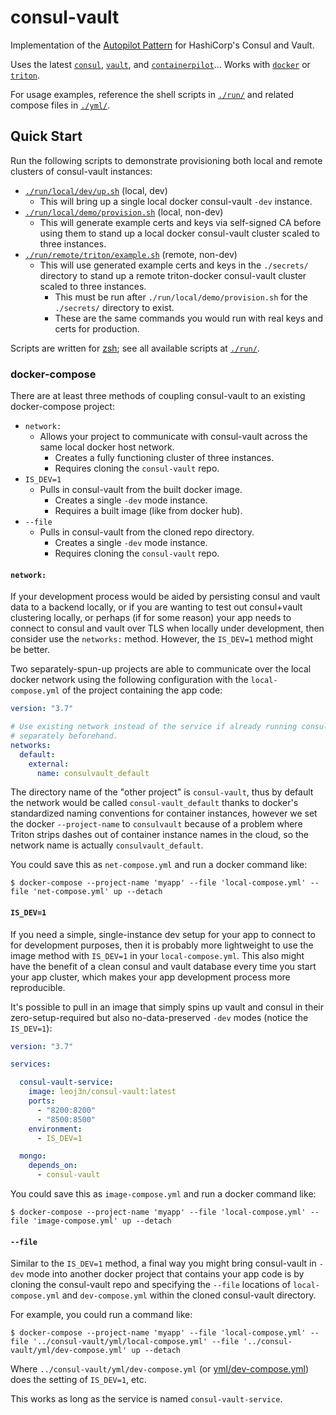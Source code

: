 # consul-vault

Implementation of the [Autopilot Pattern](http://autopilotpattern.io/) for HashiCorp's Consul and Vault.

 Uses the latest [`consul`](https://www.consul.io/), [`vault`](https://www.vaultproject.io/), and [`containerpilot`](https://www.joyent.com/containerpilot)... Works with [`docker`](https://hub.docker.com/editions/community/docker-ce-desktop-mac) or [`triton`](https://github.com/joyent/node-triton#installation).

For usage examples, reference the shell scripts in [`./run/`](./run) and related compose files in [`./yml/`](./yml).

## Quick Start

Run the following scripts to demonstrate provisioning both local and remote clusters of consul-vault instances:

- [`./run/local/dev/up.sh`](./run/local/dev/up.sh) (local, dev)
  - This will bring up a single local docker consul-vault `-dev` instance.
- [`./run/local/demo/provision.sh`](./run/local/demo/provision.sh) (local, non-dev)
  - This will generate example certs and keys via self-signed CA before using them to stand up a local docker consul-vault cluster scaled to three instances.
- [`./run/remote/triton/example.sh`](./run/remote/triton/example.sh) (remote, non-dev)
  - This will use generated example certs and keys in the `./secrets/` directory to stand up a remote triton-docker consul-vault cluster scaled to three instances.
    - This must be run after `./run/local/demo/provision.sh` for the `./secrets/` directory to exist.
    - These are the same commands you would run with real keys and certs for production.

Scripts are written for [zsh](http://zsh.org/); see all available scripts at [`./run/`](./run).

### docker-compose

There are at least three methods of coupling consul-vault to an existing docker-compose project:

- `network:`
  - Allows your project to communicate with consul-vault across the same local docker host network.
    - Creates a fully functioning cluster of three instances.
    - Requires cloning the `consul-vault` repo.
- `IS_DEV=1`
  - Pulls in consul-vault from the built docker image.
    - Creates a single `-dev` mode instance.
    - Requires a built image (like from docker hub).
- `--file`
  - Pulls in consul-vault from the cloned repo directory.
    - Creates a single `-dev` mode instance.
    - Requires cloning the `consul-vault` repo.

#### `network:`

If your development process would be aided by persisting consul and vault data to a backend locally, or if you are wanting to test out consul+vault clustering locally, or perhaps (if for some reason) your app needs to connect to consul and vault over TLS when locally under development, then consider use the `networks:` method. However, the `IS_DEV=1` method might be better.

Two separately-spun-up projects are able to communicate over the local docker network using the following configuration with the `local-compose.yml` of the project containing the app code:

```yml
version: "3.7"

# Use existing network instead of the service if already running consul-vault
# separately beforehand.
networks:
  default:
    external:
      name: consulvault_default
```

The directory name of the "other project" is `consul-vault`, thus by default the network would be called `consul-vault_default` thanks to docker's standardized naming conventions for container instances, however we set the docker `--project-name` to `consulvault` because of a problem where Triton strips dashes out of container instance names in the cloud, so the network name is actually `consulvault_default`.

You could save this as `net-compose.yml` and run a docker command like:

```console
$ docker-compose --project-name 'myapp' --file 'local-compose.yml' --file 'net-compose.yml' up --detach
```

#### `IS_DEV=1`

If you need a simple, single-instance dev setup for your app to connect to for development purposes, then it is probably more lightweight to use the image method with `IS_DEV=1` in your `local-compose.yml`. This also might have the benefit of a clean consul and vault database every time you start your app cluster, which makes your app development process more reproducible.

It's possible to pull in an image that simply spins up vault and consul in their zero-setup-required but also no-data-preserved `-dev` modes (notice the `IS_DEV=1`):

```yml
version: "3.7"

services:

  consul-vault-service:
    image: leoj3n/consul-vault:latest
    ports:
      - "8200:8200"
      - "8500:8500"
    environment:
      - IS_DEV=1

  mongo:
    depends_on:
      - consul-vault
```

You could save this as `image-compose.yml` and run a docker command like:

```console
$ docker-compose --project-name 'myapp' --file 'local-compose.yml' --file 'image-compose.yml' up --detach
```

#### `--file`

Similar to the `IS_DEV=1` method, a final way you might bring consul-vault in `-dev` mode into another docker project that contains your app code is by cloning the consul-vault repo and specifying the `--file` locations of `local-compose.yml` and `dev-compose.yml` within the cloned consul-vault directory.

For example, you could run a command like:

```console
$ docker-compose --project-name 'myapp' --file 'local-compose.yml' --file '../consul-vault/yml/local-compose.yml' --file '../consul-vault/yml/dev-compose.yml' up --detach
```

Where `../consul-vault/yml/dev-compose.yml` (or [yml/dev-compose.yml](yml/dev-compose.yml)) does the setting of `IS_DEV=1`, etc.

This works as long as the service is named `consul-vault-service`.
